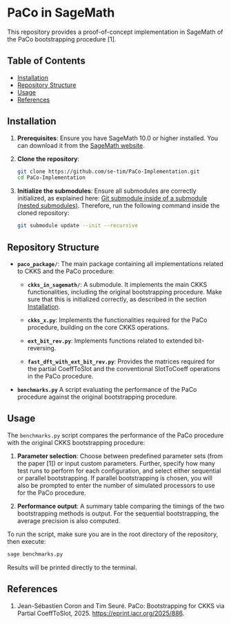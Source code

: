 # PaCo in SageMath

This repository provides a proof-of-concept implementation in SageMath
of the PaCo bootstrapping procedure [1].

## Table of Contents

- [Installation](#installation)
- [Repository Structure](#repository-structure)
- [Usage](#usage)
- [References](#references)

## Installation

1. **Prerequisites**:
Ensure you have SageMath 10.0 or higher installed.
You can download it from the
[SageMath website](https://www.sagemath.org/download.html).
   
2. **Clone the repository**:
   ```bash
   git clone https://github.com/se-tim/PaCo-Implementation.git
   cd PaCo-Implementation
   ```

3. **Initialize the submodules**:
Ensure all submodules are correctly initialized,
as explained here:
[Git submodule inside of a submodule (nested submodules)](https://stackoverflow.com/q/1535524).
Therefore, run the following command inside the cloned repository:
   ```bash
   git submodule update --init --recursive
   ```

## Repository Structure

- **`paco_package/`**:
The main package containing all implementations
related to CKKS and the PaCo procedure:
   - **`ckks_in_sagemath/`**:
   A submodule.
   It implements the main CKKS functionalities,
   including the original bootstrapping procedure.
   Make sure that this is initialized correctly,
   as described in the section [Installation](#installation).
  
   - **`ckks_x.py`**:
   Implements the functionalities required for the PaCo procedure,
   building on the core CKKS operations.

   - **`ext_bit_rev.py`**:
   Implements functions related to extended bit-reversing.

   - **`fast_dft_with_ext_bit_rev.py`**:
   Provides the matrices required for the partial CoeffToSlot
   and the conventional SlotToCoeff operations in the PaCo procedure.

- **`benchmarks.py`**
A script evaluating the performance of the PaCo procedure
against the original bootstrapping procedure.

## Usage

The `benchmarks.py` script compares the performance of the PaCo procedure
with the original CKKS bootstrapping procedure:

1. **Parameter selection**:
   Choose between predefined parameter sets (from the paper [1])
   or input custom parameters.
   Further,
   specify how many test runs to perform for each configuration,
   and select either sequential or parallel bootstrapping.
   If parallel bootstrapping is chosen,
   you will also be prompted to enter the number of simulated processors
   to use for the PaCo procedure.

2. **Performance output**:
   A summary table comparing the timings
   of the two bootstrapping methods is output.
   For the sequential bootstrapping, 
   the average precision is also computed.

To run the script,
make sure you are in the root directory of the repository,
then execute:
```bash
sage benchmarks.py
```
Results will be printed directly to the terminal.

## References

1. Jean-Sébastien Coron and Tim Seuré.
PaCo: Bootstrapping for CKKS via Partial CoeffToSlot, 2025.
https://eprint.iacr.org/2025/886.